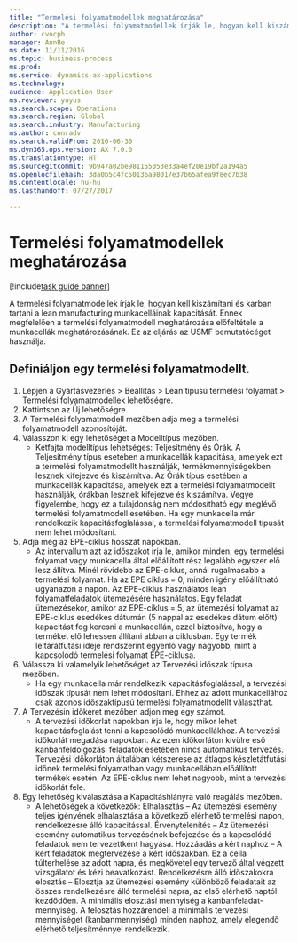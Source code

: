```yaml
--- 
title: "Termelési folyamatmodellek meghatározása"
description: "A termelési folyamatmodellek írják le, hogyan kell kiszámítani és karban tartani a lean manufacturing munkacelláinak kapacitását."
author: cvocph
manager: AnnBe
ms.date: 11/11/2016
ms.topic: business-process
ms.prod: 
ms.service: dynamics-ax-applications
ms.technology: 
audience: Application User
ms.reviewer: yuyus
ms.search.scope: Operations
ms.search.region: Global
ms.search.industry: Manufacturing
ms.author: conradv
ms.search.validFrom: 2016-06-30
ms.dyn365.ops.version: AX 7.0.0
ms.translationtype: HT
ms.sourcegitcommit: 9b947a02be981155053e33a4ef20e19bf2a194a5
ms.openlocfilehash: 3da0b5c4fc50136a98017e37b65afea9f8ec7b38
ms.contentlocale: hu-hu
ms.lasthandoff: 07/27/2017

---
```

# <a name="define-production-flow-models"></a>Termelési folyamatmodellek meghatározása

[!include[task guide banner](../../includes/task-guide-banner.md)]

A termelési folyamatmodellek írják le, hogyan kell kiszámítani és karban tartani a lean manufacturing munkacelláinak kapacitását. Ennek megfelelően a termelési folyamatmodell meghatározása előfeltétele a munkacellák meghatározásának. Ez az eljárás az USMF bemutatócéget használja.


## <a name="define-a-production-flow-model"></a>Definiáljon egy termelési folyamatmodellt. 
1. Lépjen a Gyártásvezérlés > Beállítás > Lean típusú termelési folyamat > Termelési folyamatmodellek lehetőségre.
2. Kattintson az Új lehetőségre.
3. A Termelési folyamatmodell mezőben adja meg a termelési folyamatmodell azonosítóját.
4. Válasszon ki egy lehetőséget a Modelltípus mezőben.
    * Kétfajta modelltípus lehetséges: Teljesítmény és Órák. A Teljesítmény típus esetében a munkacellák kapacitása, amelyek ezt a termelési folyamatmodellt használják, termékmennyiségekben lesznek kifejezve és kiszámítva. Az Órák típus esetében a munkacellák kapacitása, amelyek ezt a termelési folyamatmodellt használják, órákban lesznek kifejezve és kiszámítva. Vegye figyelembe, hogy ez a tulajdonság nem módosítható egy meglévő termelési folyamatmodell esetében. Ha egy munkacella már rendelkezik kapacitásfoglalással, a termelési folyamatmodell típusát nem lehet módosítani.  
5. Adja meg az EPE-ciklus hosszát napokban.
    * Az intervallum azt az időszakot írja le, amikor minden, egy termelési folyamat vagy munkacella által előállított rész legalább egyszer elő lesz állítva. Minél rövidebb az EPE-ciklus, annál rugalmasabb a termelési folyamat. Ha az EPE ciklus = 0, minden igény előállítható ugyanazon a napon. Az EPE-ciklus használatos lean folyamatfeladatok ütemezésére használatos. Egy feladat ütemezésekor, amikor az EPE-ciklus = 5, az ütemezési folyamat az EPE-ciklus esedékes dátumán (5 nappal az esedékes dátum előtt) kapacitást fog keresni a munkacellán, ezzel biztosítva, hogy a terméket elő lehessen állítani abban a ciklusban. Egy termék leltárátfutási ideje rendszerint egyenlő vagy nagyobb, mint a kapcsolódó termelési folyamat EPE-ciklusa.  
6. Válassza ki valamelyik lehetőséget az Tervezési időszak típusa mezőben.
    * Ha egy munkacella már rendelkezik kapacitásfoglalással, a tervezési időszak típusát nem lehet módosítani. Ehhez az adott munkacellához csak azonos időszaktípusú termelési folyamatmodellt választhat.  
7. A Tervezésin időkeret mezőben adjon meg egy számot.
    * A tervezési időkorlát napokban írja le, hogy mikor lehet kapacitásfoglalást tenni a kapcsolódó munkacellákhoz. A tervezési időkorlát megadása napokban.   Az ezen időkorláton kívülre eső kanbanfeldolgozási feladatok esetében nincs automatikus tervezés. Tervezési időkorláton általában kétszerese az átlagos készletátfutási időnek termelési folyamatban vagy munkacellában előállított termékek esetén. Az EPE-ciklus nem lehet nagyobb, mint a tervezési időkorlát fele.     
8. Egy lehetőség kiválasztása a Kapacitáshiányra való reagálás mezőben.
    * A lehetőségek a következők: Elhalasztás – Az ütemezési esemény teljes igényének elhalasztása a következő elérhető termelési napon, rendelkezésre álló kapacitással. Érvénytelenítés – Az ütemezési esemény automatikus tervezésének befejezése és a kapcsolódó feladatok nem tervezettként hagyása.   Hozzáadás a kért naphoz – A kért feladatok megtervezése a kért időszakban. Ez a cella túlterhelése az adott napra, és megkövetel egy tervező által végzett vizsgálatot és kézi beavatkozást.   Rendelkezésre álló időszakokra elosztás – Elosztja az ütemezési esemény különböző feladatait az összes rendelkezésre álló termelési napra, az első elérhető naptól kezdődően. A minimális elosztási mennyiség a kanbanfeladat-mennyiség. A felosztás hozzárendeli a minimális tervezési mennyiséget (kanbanmennyiség) minden naphoz, amely elegendő elérhető teljesítménnyel rendelkezik.  


